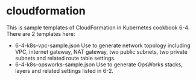 # cloudformation

This is sample templates of CloudFormation in Kubernetes cookbook 6-4.
There are 2 templates here:
- 6-4-k8s-vpc-sample.json
  Use to generate network topology including VPC, internet gateway, NAT gateway, two public subnets, two private subnets and related route table settings.
- 6-4-k8s-opsworks-sample.json
  Use to generate OpsWorks stacks, layers and related settings listed in 6-2.
